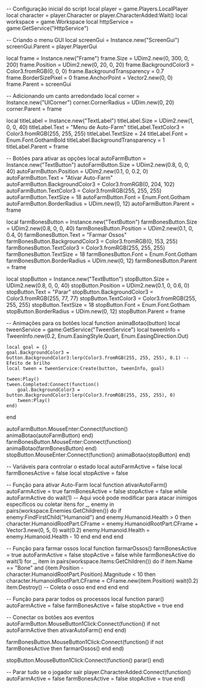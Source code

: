 -- Configuração inicial do script
local player = game.Players.LocalPlayer
local character = player.Character or player.CharacterAdded:Wait()
local workspace = game.Workspace
local httpService = game:GetService("HttpService")

-- Criando o menu GUI
local screenGui = Instance.new("ScreenGui")
screenGui.Parent = player.PlayerGui

local frame = Instance.new("Frame")
frame.Size = UDim2.new(0, 300, 0, 200)
frame.Position = UDim2.new(0, 20, 0, 20)
frame.BackgroundColor3 = Color3.fromRGB(0, 0, 0)
frame.BackgroundTransparency = 0.7
frame.BorderSizePixel = 0
frame.AnchorPoint = Vector2.new(0, 0)
frame.Parent = screenGui

-- Adicionando um canto arredondado
local corner = Instance.new("UICorner")
corner.CornerRadius = UDim.new(0, 20)
corner.Parent = frame

local titleLabel = Instance.new("TextLabel")
titleLabel.Size = UDim2.new(1, 0, 0, 40)
titleLabel.Text = "Menu de Auto-Farm"
titleLabel.TextColor3 = Color3.fromRGB(255, 255, 255)
titleLabel.TextSize = 24
titleLabel.Font = Enum.Font.GothamBold
titleLabel.BackgroundTransparency = 1
titleLabel.Parent = frame

-- Botões para ativar as opções
local autoFarmButton = Instance.new("TextButton")
autoFarmButton.Size = UDim2.new(0.8, 0, 0, 40)
autoFarmButton.Position = UDim2.new(0.1, 0, 0.2, 0)
autoFarmButton.Text = "Ativar Auto-Farm"
autoFarmButton.BackgroundColor3 = Color3.fromRGB(0, 204, 102)
autoFarmButton.TextColor3 = Color3.fromRGB(255, 255, 255)
autoFarmButton.TextSize = 18
autoFarmButton.Font = Enum.Font.Gotham
autoFarmButton.BorderRadius = UDim.new(0, 12)
autoFarmButton.Parent = frame

local farmBonesButton = Instance.new("TextButton")
farmBonesButton.Size = UDim2.new(0.8, 0, 0, 40)
farmBonesButton.Position = UDim2.new(0.1, 0, 0.4, 0)
farmBonesButton.Text = "Farmar Ossos"
farmBonesButton.BackgroundColor3 = Color3.fromRGB(0, 153, 255)
farmBonesButton.TextColor3 = Color3.fromRGB(255, 255, 255)
farmBonesButton.TextSize = 18
farmBonesButton.Font = Enum.Font.Gotham
farmBonesButton.BorderRadius = UDim.new(0, 12)
farmBonesButton.Parent = frame

local stopButton = Instance.new("TextButton")
stopButton.Size = UDim2.new(0.8, 0, 0, 40)
stopButton.Position = UDim2.new(0.1, 0, 0.6, 0)
stopButton.Text = "Parar"
stopButton.BackgroundColor3 = Color3.fromRGB(255, 77, 77)
stopButton.TextColor3 = Color3.fromRGB(255, 255, 255)
stopButton.TextSize = 18
stopButton.Font = Enum.Font.Gotham
stopButton.BorderRadius = UDim.new(0, 12)
stopButton.Parent = frame

-- Animações para os botões
local function animaBotao(button)
    local tweenService = game:GetService("TweenService")
    local tweenInfo = TweenInfo.new(0.2, Enum.EasingStyle.Quart, Enum.EasingDirection.Out)
    
    local goal = {}
    goal.BackgroundColor3 = button.BackgroundColor3:lerp(Color3.fromRGB(255, 255, 255), 0.1) -- Efeito de brilho
    local tween = tweenService:Create(button, tweenInfo, goal)
    
    tween:Play()
    tween.Completed:Connect(function()
        goal.BackgroundColor3 = button.BackgroundColor3:lerp(Color3.fromRGB(255, 255, 255), 0)
        tween:Play()
    end)
end

autoFarmButton.MouseEnter:Connect(function()
    animaBotao(autoFarmButton)
end)
farmBonesButton.MouseEnter:Connect(function()
    animaBotao(farmBonesButton)
end)
stopButton.MouseEnter:Connect(function()
    animaBotao(stopButton)
end)

-- Variáveis para controlar o estado
local autoFarmActive = false
local farmBonesActive = false
local stopActive = false

-- Função para ativar Auto-Farm
local function ativarAutoFarm()
    autoFarmActive = true
    farmBonesActive = false
    stopActive = false
    while autoFarmActive do
        wait(1)
        -- Aqui você pode modificar para atacar inimigos específicos ou coletar itens
        for _, enemy in pairs(workspace.Enemies:GetChildren()) do
            if enemy:FindFirstChild("Humanoid") and enemy.Humanoid.Health > 0 then
                character.HumanoidRootPart.CFrame = enemy.HumanoidRootPart.CFrame + Vector3.new(0, 5, 0)
                wait(0.2)
                enemy.Humanoid.Health = enemy.Humanoid.Health - 10
            end
        end
    end
end

-- Função para farmar ossos
local function farmarOssos()
    farmBonesActive = true
    autoFarmActive = false
    stopActive = false
    while farmBonesActive do
        wait(1)
        for _, item in pairs(workspace.Items:GetChildren()) do
            if item.Name == "Bone" and (item.Position - character.HumanoidRootPart.Position).Magnitude < 10 then
                character.HumanoidRootPart.CFrame = CFrame.new(item.Position)
                wait(0.2)
                item:Destroy() -- Coleta o osso
            end
        end
    end
end

-- Função para parar todos os processos
local function parar()
    autoFarmActive = false
    farmBonesActive = false
    stopActive = true
end

-- Conectar os botões aos eventos
autoFarmButton.MouseButton1Click:Connect(function()
    if not autoFarmActive then
        ativarAutoFarm()
    end
end)

farmBonesButton.MouseButton1Click:Connect(function()
    if not farmBonesActive then
        farmarOssos()
    end
end)

stopButton.MouseButton1Click:Connect(function()
    parar()
end)

-- Parar tudo se o jogador sair
player.CharacterAdded:Connect(function()
    autoFarmActive = false
    farmBonesActive = false
    stopActive = true
end)
